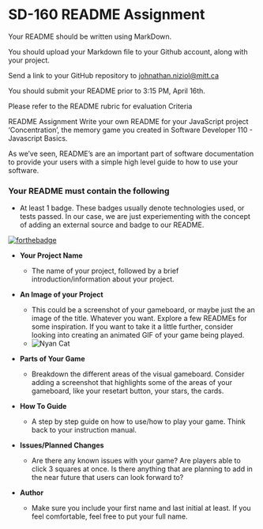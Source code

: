 # SD-160 README Assignment

Your README should be written using MarkDown.

You should upload your Markdown file to your Github account, along with your project.

Send a link to your GitHub repository to johnathan.niziol@mitt.ca

You should submit your README prior to 3:15 PM, April 16th.

Please refer to the README rubric for evaluation Criteria

README Assignment
Write your own README for your JavaScript project ‘Concentration’, the memory game you created in Software Developer 110 - Javascript Basics.

As we’ve seen, README’s are an important part of software documentation to provide your users with a simple high level guide to how to use your software.

### Your README must contain the following

* At least 1 badge. These badges usually denote technologies used, or tests passed. In our case, we are just experiementing with the concept of adding an external source and badge to our README. 

[![forthebadge](https://forthebadge.com/images/badges/uses-badges.svg)](https://forthebadge.com)

* **Your Project Name**
  * The name of your project, followed by a brief introduction/information about your project.

* **An Image of your Project**
  * This could be a screenshot of your gameboard, or maybe just the an image of the title. Whatever you want. Explore a few READMEs for some inspiration. If you want to take it a little further, consider looking into creating an animated GIF of your game being played.
  * ![Nyan Cat](http://blog.boreal-kiss.net/wp/wp-content/uploads/2012/09/medium.gif)

* **Parts of Your Game**
  * Breakdown the different areas of the visual gameboard. Consider adding a screenshot that highlights some of the areas of your gameboard, like your resetart button, your stars, the cards.
 
* **How To Guide**
  * A step by step guide on how to use/how to play your game. Think back to your instruction manual.
 
* **Issues/Planned Changes**
  * Are there any known issues with your game? Are players able to click 3 squares at once. Is there anything that are planning to add in the near future that users can look forward to?

* **Author**
  * Make sure you include your first name and last initial at least. If you feel comfortable, feel free to put your full name.
  

